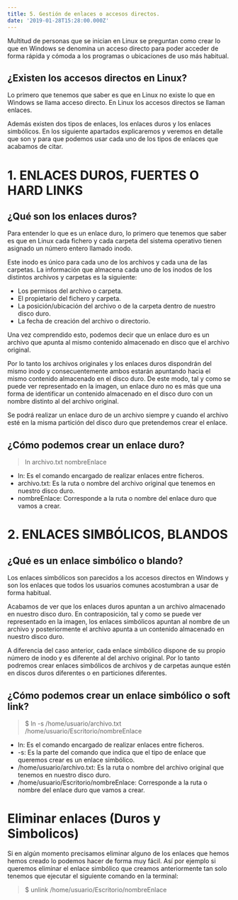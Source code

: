 ```yaml
---
title: 5. Gestión de enlaces o accesos directos.  
date: '2019-01-28T15:28:00.000Z'
---
```


Multitud de personas que se inician en Linux se preguntan como crear lo que en Windows se denomina un acceso directo para poder acceder de forma rápida y cómoda a los programas o ubicaciones de uso más habitual.

## ¿Existen los accesos directos en Linux?

Lo primero que tenemos que saber es que en Linux no existe lo que en Windows se llama acceso directo. En Linux los accesos directos se llaman enlaces.

Además existen dos tipos de enlaces, los enlaces duros y los enlaces simbólicos. En los siguiente apartados explicaremos y veremos en detalle que son y para que podemos usar cada uno de los tipos de enlaces que acabamos de citar.

# 1. ENLACES DUROS, FUERTES O HARD LINKS
## ¿Qué son los enlaces duros?

Para entender lo que es un enlace duro, lo primero que tenemos que saber es que en Linux cada fichero y cada carpeta del sistema operativo tienen asignado un número entero llamado inodo.

Este inodo es único para cada uno de los archivos y cada una de las carpetas. La información que almacena cada uno de los inodos de los distintos archivos y carpetas es la siguiente:

- Los permisos del archivo o carpeta.
- El propietario del fichero y carpeta.
- La posición/ubicación del archivo o de la carpeta dentro de nuestro disco duro.
- La fecha de creación del archivo o directorio.

Una vez comprendido esto, podemos decir que un enlace duro es un archivo que apunta al mismo contenido almacenado en disco que el archivo original.

Por lo tanto los archivos originales y los enlaces duros dispondrán del mismo inodo y consecuentemente ambos estarán apuntando hacia el mismo contenido almacenado en el disco duro. De este modo, tal y como se puede ver representado en la imagen, un enlace duro no es más que una forma de identificar un contenido almacenado en el disco duro con un nombre distinto al del archivo original.

Se podrá realizar un enlace duro de un archivo siempre y cuando el archivo esté en la misma partición del disco duro que pretendemos crear el enlace.

## ¿Cómo podemos crear un enlace duro?

> ln archivo.txt nombreEnlace

- ln: Es el comando encargado de realizar enlaces entre ficheros.
- archivo.txt: Es la ruta o nombre del archivo original que tenemos en nuestro disco duro.
- nombreEnlace: Corresponde a la ruta o nombre del enlace duro que vamos a crear.

# 2. ENLACES SIMBÓLICOS, BLANDOS
## ¿Qué es un enlace simbólico o blando?

Los enlaces simbólicos son parecidos a los accesos directos en Windows y son los enlaces que todos los usuarios comunes acostumbran a usar de forma habitual.

Acabamos de ver que los enlaces duros apuntan a un archivo almacenado en nuestro disco duro. En contraposición, tal y como se puede ver representado en la imagen, los enlaces simbólicos apuntan al nombre de un archivo y posteriormente el archivo apunta a un contenido almacenado en nuestro disco duro.

A diferencia del caso anterior, cada enlace simbólico dispone de su propio número de inodo y es diferente al del archivo original. Por lo tanto podremos crear enlaces simbólicos de archivos y de carpetas aunque estén en discos duros diferentes o en particiones diferentes.

## ¿Cómo podemos crear un enlace simbólico o soft link?

> $ ln -s /home/usuario/archivo.txt /home/usuario/Escritorio/nombreEnlace

- ln: Es el comando encargado de realizar enlaces entre ficheros.
- -s: Es la parte del comando que indica que el tipo de enlace que queremos crear es un enlace simbólico.
- /home/usuario/archivo.txt: Es la ruta o nombre del archivo original que tenemos en nuestro disco duro.
- /home/usuario/Escritorio/nombreEnlace: Corresponde a la ruta o nombre del enlace duro que vamos a crear.

# Eliminar enlaces (Duros y Simbolicos)

Si en algún momento precisamos eliminar alguno de los enlaces que hemos hemos creado lo podemos hacer de forma muy fácil. Así por ejemplo si queremos eliminar el enlace simbólico que creamos anteriormente tan solo tenemos que ejecutar el siguiente comando en la terminal:

> $ unlink /home/usuario/Escritorio/nombreEnlace